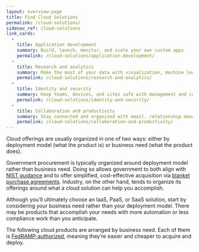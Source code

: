 ```yaml
---
layout: overview-page
title: Find Cloud Solutions
permalink: /cloud-solutions/
sidenav_ref: cloud-solutions
link_cards:
  - 
    title: Application development
    summary: Build, launch, monitor, and scale your own custom apps
    permalink: /cloud-solutions/application-development/
  - 
    title: Research and analytics
    summary: Make the most of your data with visualization, machine learning, and mapping
    permalink: /cloud-solutions/research-and-analytics/
  - 
    title: Identity and security
    summary: Keep teams, devices, and sites safe with management and continuous monitoring
    permalink: /cloud-solutions/identity-and-security/
  - 
    title: Collaboration and productivity
    summary: Stay connected and organized with email, relationship management, help desk tools and more
    permalink: /cloud-solutions/collaboration-and-productivity/
---
```


Cloud offerings are usually organized in one of two ways: either by deployment model (what the product is) or business need (what the product does). 

Government procurement is typically organized around deployment model rather than business need. Doing so allows government to both align with [NIST guidance](https://csrc.nist.gov/publications/detail/sp/800-145/final) and to offer simplified, cost-effective acquisition via [blanket purchase agreements](https://www.gsa.gov/technology/technology-purchasing-programs/cloud-acquisition-vehicles). Industry, on the other hand, tends to organize its offerings around what a cloud solution can help you accomplish.

Although you’ll ultimately choose an IaaS, PaaS, or SaaS solution, start by considering your business need rather than your deployment model. There may be products that accomplish your needs with more automation or less compliance work than you anticipate.

The following cloud products are arranged by business need. Each of them is [FedRAMP-authorized](https://www.fedramp.gov/about/), meaning they’re easier and cheaper to acquire and deploy.

